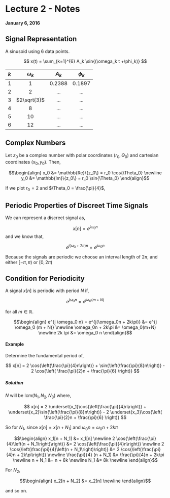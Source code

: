 # Lecture 2 - Notes  

**January 6, 2016**  

## Signal Representation

A sinusoid using 6 data points.

$$
    x(t) = \sum_{k=1}^{6} A_k \sin{(\omega_k t +\phi_k)}
$$

| $k$ | $\omega_k$ | $A_k$ | $\phi_k$ |
|:---:|:----------:|:-----:|:--------:|
|1    |1           |0.2388 |0.1897    |
|2    |2           |...    |...       |
|3    |$2\sqrt{3}$ |...    |...       |
|4    |8           |...    |...       |
|5    |10          |...    |...       |
|6    |12          |...    |...       |

## Complex Numbers

Let $z_0$ be a complex number with polar coordinates $(r_0,\Theta_0)$ and cartesian coordinates $(x_0,y_0)$. Then,

$$\begin{align}
    x_0 &= \mathbb{Re}\{z_0\} = r_0 \cos{\Theta_0} \newline
    y_0 &= \mathbb{Im}\{z_0\} = r_0 \sin{\Theta_0}
\end{align}$$

If we plot $r_0 = 2$ and $\Theta_0 = \frac{\pi}{4}$,

## Periodic Properties of Discreet Time Signals

We can represent a discreet signal as,

$$
    x[n] = e^{j \omega_0 n}
$$
 and we know that,
 
 $$
    e^{j (\omega_0 + 2\pi) n} = e^{j \omega_0 n}
 $$

Because the signals are periodic we choose an interval length of $2\pi$, and either $[ -\pi, \pi)$ or $[0,2\pi)$

## Condition for Periodicity

A signal $x[n]$ is periodic with period $N$ if,

$$
    e^{j \omega_0 n} = e^{j \omega_0 (m+N)}
$$

for all $m \in \mathbb{R}$.

$$\begin{align}
    e^{j \omega_0 n} = e^{j(\omega_0n + 2k\pi)} &= e^{j \omega_0 (m + N)} \newline
    \omega_0n + 2k\pi &= \omega_0(m+N) \newline
    2k \pi &= \omega_0 n
\end{align}$$

#### Example

Determine the fundamental period of,

$$
    x[n] = 2 \cos{\left(\frac{\pi}{4}n\right)} + \sin{\left(\frac{\pi}{8}n\right)} - 2 \cos{\left( \frac{\pi}{2}n + \frac{\pi}{6} \right)}
$$

##### Solution

$N$ will be $\text{lcm}{(N_1,N_2,N_3)}$ where,

$$
    x[n] = 2 \underset{x_1}\cos{\left(\frac{\pi}{4}n\right)} + \underset{x_2}\sin{\left(\frac{\pi}{8}n\right)} - 2 \underset{x_3}\cos{\left( \frac{\pi}{2}n + \frac{\pi}{6} \right)}
$$

So for $N_1$, since $x[n] = x[n + N_1]$ and $\omega_0 n = \omega_0 n + 2k\pi$

$$\begin{align}
    x_1[n + N_1] &= x_1[n] \newline
    2 \cos{\left(\frac{\pi}{4}\left(n + N_1\right)\right)} &= 2 \cos{\left(\frac{\pi}{4}n\right)} \newline
    2 \cos{\left(\frac{\pi}{4}\left(n + N_1\right)\right)} &= 2 \cos{\left(\frac{\pi}{4}n + 2k\pi\right)}  \newline
    \frac{\pi}{4} (n + N_1) &= \frac{\pi}{4}n + 2k\pi \newline
    n + N_1 &= n + 8k \newline
    N_1 &= 8k \newline
\end{align}$$

For $N_2$,

$$\begin{align}
    x_2[n + N_2] &= x_2[n] \newline
\end{align}$$

and so on.
